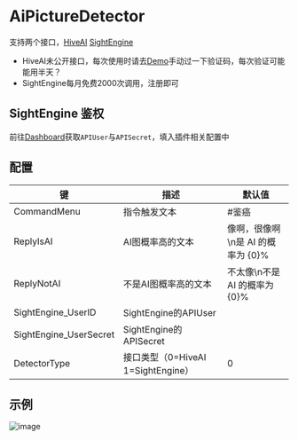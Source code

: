 # AiPictureDetector
支持两个接口，[HiveAI](https://hivemoderation.com/ai-generated-content-detection?scroll=demo) [SightEngine](https://dashboard.sightengine.com/)
- HiveAI未公开接口，每次使用时请去[Demo](https://thehive.ai/demos)手动过一下验证码，每次验证可能能用半天？
- SightEngine每月免费2000次调用，注册即可

## SightEngine 鉴权
前往[Dashboard](https://dashboard.sightengine.com/api-credentials)获取`APIUser`与`APISecret`，填入插件相关配置中

## 配置
| 键                                 | 描述                                       | 默认值                                      |
|----------------------------------|------------------------------------------|-------------------------------------------|
|CommandMenu|指令触发文本|#鉴癌|
|ReplyIsAI|AI图概率高的文本|像啊，很像啊\n是 AI 的概率为 {0}%|
|ReplyNotAI|不是AI图概率高的文本|不太像\n不是 AI 的概率为 {0}%|
|SightEngine_UserID|SightEngine的APIUser||
|SightEngine_UserSecret|SightEngine的APISecret||
|DetectorType|接口类型（0=HiveAI 1=SightEngine）|0|

## 示例
![image](https://github.com/user-attachments/assets/d5507ede-c2dc-424d-b53a-ac78d7fb11cb)
